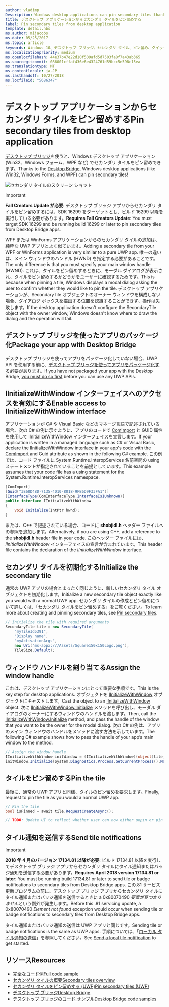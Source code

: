 ```yaml
---
author: vladimp
Description: Windows desktop applications can pin secondary tiles thanks to the Desktop Bridge!
title: デスクトップ アプリケーションからセカンダリ タイルをピン留めする
label: Pin secondary tiles from desktop application
template: detail.hbs
ms.author: mijacobs
ms.date: 05/25/2017
ms.topic: article
keywords: Windows 10、デスクトップ ブリッジ、セカンダリ タイル、ピン留め、クイックスタート、コード サンプル、例、デスクトップ アプリケーション、Win32、WinForms、WPF
ms.localizationpriority: medium
ms.openlocfilehash: 44e37b47e22d10f509afd5d7503fa8f7a43ab365
ms.sourcegitcommit: 086001cffaf436e6e4324761d59bcc5e598c15ea
ms.translationtype: MT
ms.contentlocale: ja-JP
ms.lasthandoff: 10/27/2018
ms.locfileid: "5686347"
---
```

# <a name="pin-secondary-tiles-from-desktop-application"></a><span data-ttu-id="a17f4-103">デスクトップ アプリケーションからセカンダリ タイルをピン留めする</span><span class="sxs-lookup"><span data-stu-id="a17f4-103">Pin secondary tiles from desktop application</span></span>


<span data-ttu-id="a17f4-104">[デスクトップ ブリッジ](https://developer.microsoft.com/windows/bridges/desktop)を使うと、Windows デスクトップ アプリケーション (Win32、Windows フォーム、WPF など) でセカンダリ タイルをピン留めできます。</span><span class="sxs-lookup"><span data-stu-id="a17f4-104">Thanks to the [Desktop Bridge](https://developer.microsoft.com/windows/bridges/desktop), Windows desktop applications (like Win32, Windows Forms, and WPF) can pin secondary tiles!</span></span>

![セカンダリ タイルのスクリーン ショット](images/secondarytiles.png)

> [!IMPORTANT]
> <span data-ttu-id="a17f4-106">**Fall Creators Update が必要**: デスクトップ ブリッジ アプリからセカンダリ タイルをピン留めするには、SDK 16299 をターゲットとし、ビルド 16299 以降を実行している必要があります。</span><span class="sxs-lookup"><span data-stu-id="a17f4-106">**Requires Fall Creators Update**: You must target SDK 16299 and be running build 16299 or later to pin secondary tiles from Desktop Bridge apps.</span></span>

<span data-ttu-id="a17f4-107">WPF または WinForms アプリケーションからのセカンダリ タイルの追加は、純粋な UWP アプリとよく似ています。</span><span class="sxs-lookup"><span data-stu-id="a17f4-107">Adding a secondary tile from your WPF or WinForms application is very similar to a pure UWP app.</span></span> <span data-ttu-id="a17f4-108">唯一の違いは、メイン ウィンドウのハンドル (HWND) を指定する必要があることです。</span><span class="sxs-lookup"><span data-stu-id="a17f4-108">The only difference is that you must specify your main window handle (HWND).</span></span> <span data-ttu-id="a17f4-109">これは、タイルをピン留めするときに、モーダル ダイアログが表示され、タイルをピン留めするかどうかをユーザーに確認するためです。</span><span class="sxs-lookup"><span data-stu-id="a17f4-109">This is because when pinning a tile, Windows displays a modal dialog asking the user to confirm whether they would like to pin the tile.</span></span> <span data-ttu-id="a17f4-110">デスクトップ アプリケーションが、SecondaryTile オブジェクトのオーナー ウィンドウを構成しない場合、ダイアログ ボックスを描画する位置を認識することができず、操作は失敗します。</span><span class="sxs-lookup"><span data-stu-id="a17f4-110">If the desktop application doesn't configure the SecondaryTile object with the owner window, Windows doesn't know where to draw the dialog and the operation will fail.</span></span>


## <a name="package-your-app-with-desktop-bridge"></a><span data-ttu-id="a17f4-111">デスクトップ ブリッジを使ったアプリのパッケージ化</span><span class="sxs-lookup"><span data-stu-id="a17f4-111">Package your app with Desktop Bridge</span></span>

<span data-ttu-id="a17f4-112">デスクトップ ブリッジを使ってアプリをパッケージ化していない場合、UWP API を使用する前に、[デスクトップ ブリッジを使ってアプリをパッケージ化する](https://docs.microsoft.com/windows/uwp/porting/desktop-to-uwp-root)必要があります。</span><span class="sxs-lookup"><span data-stu-id="a17f4-112">If you have not packaged your app with the Desktop Bridge, [you must do so first](https://docs.microsoft.com/windows/uwp/porting/desktop-to-uwp-root) before you can use any UWP APIs.</span></span>


## <a name="enable-access-to-iinitializewithwindow-interface"></a><span data-ttu-id="a17f4-113">IInitializeWithWindow インターフェイスへのアクセスを有効にする</span><span class="sxs-lookup"><span data-stu-id="a17f4-113">Enable access to IInitializeWithWindow interface</span></span>

<span data-ttu-id="a17f4-114">アプリケーションが C# や Visual Basic などのマネージ言語で記述されている場合、次の C# の例に示すように、アプリのコードで [ComImport](https://msdn.microsoft.com/library/system.runtime.interopservices.comimportattribute.aspx) と GUID 属性を使用して IInitializeWithWindow インターフェイスを宣言します。</span><span class="sxs-lookup"><span data-stu-id="a17f4-114">If your application is written in a managed language such as C# or Visual Basic, declare the IInitializeWithWindow interface in your app's code with the [ComImport](https://msdn.microsoft.com/library/system.runtime.interopservices.comimportattribute.aspx) and Guid attribute as shown in the following C# example.</span></span> <span data-ttu-id="a17f4-115">この例では、コード ファイルに System.Runtime.InteropServices 名前空間の using ステートメントが指定されていることを前提としています。</span><span class="sxs-lookup"><span data-stu-id="a17f4-115">This example assumes that your code file has a using statement for the System.Runtime.InteropServices namespace.</span></span>

```csharp
[ComImport]
[Guid("3E68D4BD-7135-4D10-8018-9FB6D9F33FA1")]
[InterfaceType(ComInterfaceType.InterfaceIsIUnknown)]
public interface IInitializeWithWindow
{
    void Initialize(IntPtr hwnd);
}
```

<span data-ttu-id="a17f4-116">または、C++ で記述されている場合、コードに **shobjidl.h** ヘッダー ファイルへの参照を追加します。</span><span class="sxs-lookup"><span data-stu-id="a17f4-116">Alternatively, if you are using C++, add a reference to the **shobjidl.h** header file in your code.</span></span> <span data-ttu-id="a17f4-117">このヘッダー ファイルには、*IInitializeWithWindow* インターフェイスの宣言が含まれています。</span><span class="sxs-lookup"><span data-stu-id="a17f4-117">This header file contains the declaration of the *IInitializeWithWindow* interface.</span></span>


## <a name="initialize-the-secondary-tile"></a><span data-ttu-id="a17f4-118">セカンダリ タイルを初期化する</span><span class="sxs-lookup"><span data-stu-id="a17f4-118">Initialize the secondary tile</span></span>

<span data-ttu-id="a17f4-119">通常の UWP アプリの場合とまったく同じように、新しいセカンダリ タイル オブジェクトを初期化します。</span><span class="sxs-lookup"><span data-stu-id="a17f4-119">Initialize a new secondary tile object exactly like you would with a normal UWP app.</span></span> <span data-ttu-id="a17f4-120">セカンダリ タイルの作成とピン留めについて詳しくは、「[セカンダリ タイルをピン留めする](secondary-tiles-pinning.md)」をご覧ください。</span><span class="sxs-lookup"><span data-stu-id="a17f4-120">To learn more about creating and pinning secondary tiles, see [Pin secondary tiles](secondary-tiles-pinning.md).</span></span>

```csharp
// Initialize the tile with required arguments
SecondaryTile tile = new SecondaryTile(
    "myTileId5391",
    "Display name",
    "myActivationArgs",
    new Uri("ms-appx:///Assets/Square150x150Logo.png"),
    TileSize.Default);
```


## <a name="assign-the-window-handle"></a><span data-ttu-id="a17f4-121">ウィンドウ ハンドルを割り当てる</span><span class="sxs-lookup"><span data-stu-id="a17f4-121">Assign the window handle</span></span>

<span data-ttu-id="a17f4-122">これは、デスクトップ アプリケーションにとって重要な手順です。</span><span class="sxs-lookup"><span data-stu-id="a17f4-122">This is the key step for desktop applications.</span></span> <span data-ttu-id="a17f4-123">オブジェクトを [IInitializeWithWindow](https://msdn.microsoft.com/library/windows/desktop/hh706981.aspx) オブジェクトにキャストします。</span><span class="sxs-lookup"><span data-stu-id="a17f4-123">Cast the object to an [IInitializeWithWindow](https://msdn.microsoft.com/library/windows/desktop/hh706981.aspx) object.</span></span> <span data-ttu-id="a17f4-124">次に [IInitializeWithWindow.Initialize](https://msdn.microsoft.com/library/windows/desktop/hh706982.aspx) メソッドを呼び出し、モーダル ダイアログのオーナーにするウィンドウのハンドルを渡します。</span><span class="sxs-lookup"><span data-stu-id="a17f4-124">Then, call the [IInitializeWithWindow.Initialize](https://msdn.microsoft.com/library/windows/desktop/hh706982.aspx) method, and pass the handle of the window that you want to be the owner for the modal dialog.</span></span> <span data-ttu-id="a17f4-125">次の C# の例は、アプリのメイン ウィンドウのハンドルをメソッドに渡す方法を示しています。</span><span class="sxs-lookup"><span data-stu-id="a17f4-125">The following C# example shows how to pass the handle of your app’s main window to the method.</span></span>

```csharp
// Assign the window handle
IInitializeWithWindow initWindow = (IInitializeWithWindow)(object)tile;
initWindow.Initialize(System.Diagnostics.Process.GetCurrentProcess().MainWindowHandle);
```


## <a name="pin-the-tile"></a><span data-ttu-id="a17f4-126">タイルをピン留めする</span><span class="sxs-lookup"><span data-stu-id="a17f4-126">Pin the tile</span></span>

<span data-ttu-id="a17f4-127">最後に、通常の UWP アプリと同様、タイルのピン留めを要求します。</span><span class="sxs-lookup"><span data-stu-id="a17f4-127">Finally, request to pin the tile as you would a normal UWP app.</span></span>

```csharp
// Pin the tile
bool isPinned = await tile.RequestCreateAsync();

// TODO: Update UI to reflect whether user can now either unpin or pin
```


## <a name="send-tile-notifications"></a><span data-ttu-id="a17f4-128">タイル通知を送信する</span><span class="sxs-lookup"><span data-stu-id="a17f4-128">Send tile notifications</span></span>

> [!IMPORTANT]
> <span data-ttu-id="a17f4-129">**2018 年 4 月のバージョン 17134.81 以降が必要**: ビルド 17134.81 以降を実行してデスクトップ ブリッジ アプリからセカンダリ タイルにタイル通知またはバッジ通知を送信する必要があります。</span><span class="sxs-lookup"><span data-stu-id="a17f4-129">**Requires April 2018 version 17134.81 or later**: You must be running build 17134.81 or later to send tile or badge notifications to secondary tiles from Desktop Bridge apps.</span></span> <span data-ttu-id="a17f4-130">この.81 サービス更新プログラムの前に、デスクトップ ブリッジ アプリからセカンダリ タイルにタイル通知またはバッジ通知を送信するときに a 0x80070490 *要素が見つかりません*という例外が発生します。</span><span class="sxs-lookup"><span data-stu-id="a17f4-130">Before this .81 servicing update, a 0x80070490 *Element not found* exception would occur when sending tile or badge notifications to secondary tiles from Desktop Bridge apps.</span></span>

<span data-ttu-id="a17f4-131">タイル通知またはバッジ通知の送信は UWP アプリと同じです。</span><span class="sxs-lookup"><span data-stu-id="a17f4-131">Sending tile or badge notifications is the same as UWP apps.</span></span> <span data-ttu-id="a17f4-132">手順については、「[ローカル タイル通知の送信](sending-a-local-tile-notification.md)」を参照してください。</span><span class="sxs-lookup"><span data-stu-id="a17f4-132">See [Send a local tile notification](sending-a-local-tile-notification.md) to get started.</span></span>


## <a name="resources"></a><span data-ttu-id="a17f4-133">リソース</span><span class="sxs-lookup"><span data-stu-id="a17f4-133">Resources</span></span>

* [<span data-ttu-id="a17f4-134">完全なコード例</span><span class="sxs-lookup"><span data-stu-id="a17f4-134">Full code sample</span></span>](https://github.com/Microsoft/DesktopBridgeToUWP-Samples/tree/master/Samples/SecondaryTileSample)
* [<span data-ttu-id="a17f4-135">セカンダリ タイルの概要</span><span class="sxs-lookup"><span data-stu-id="a17f4-135">Secondary tiles overview</span></span>](secondary-tiles.md)
* [<span data-ttu-id="a17f4-136">セカンダリ タイルをピン留めする (UWP)</span><span class="sxs-lookup"><span data-stu-id="a17f4-136">Pin secondary tiles (UWP)</span></span>](secondary-tiles-pinning.md)
* [<span data-ttu-id="a17f4-137">デスクトップ ブリッジ</span><span class="sxs-lookup"><span data-stu-id="a17f4-137">Desktop Bridge</span></span>](https://developer.microsoft.com/windows/bridges/desktop)
* [<span data-ttu-id="a17f4-138">デスクトップ ブリッジのコード サンプル</span><span class="sxs-lookup"><span data-stu-id="a17f4-138">Desktop Bridge code samples</span></span>](https://github.com/Microsoft/DesktopBridgeToUWP-Samples)